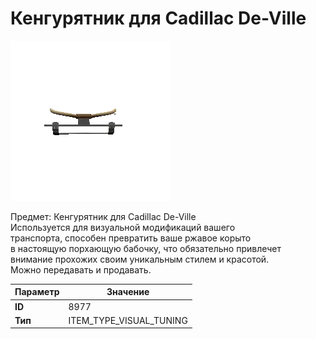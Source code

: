 # Кенгурятник для Cadillac De-Ville

![Item Image](../img/8977.webp?raw=true)

Предмет: Кенгурятник для Cadillac De-Ville<br>Используется для визуальной модификаций вашего<br>транспорта, способен превратить ваше ржавое корыто<br>в настоящую порхающую бабочку, что обязательно привлечет<br>внимание прохожих своим уникальным стилем и красотой.<br>Можно передавать и продавать.


| Параметр | Значение |
|----------|----------|
| **ID** | 8977 |
| **Тип** | ITEM_TYPE_VISUAL_TUNING |


